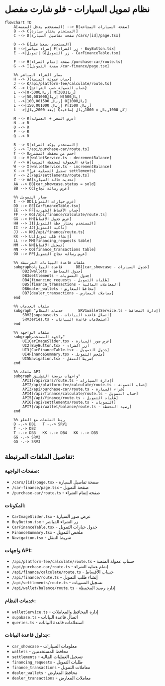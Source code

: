 # نظام تمويل السيارات - فلو شارت مفصل

```mermaid
flowchart TD
    A[المستخدم يدخل المنصة] --> B[صفحة السيارات المتاحة]
    B --> C[المستخدم يختار سيارة]
    C --> D[صفحة تفاصيل السيارة /cars/[id]/page.tsx]
    
    D --> E{المستخدم يضغط على}
    E -->|شراء مباشر| F[زر الشراء - BuyButton.tsx]
    E -->|تمويل| G[زر التمويل - CarFinanceTable.tsx]
    
    F --> H[صفحة إتمام الشراء /purchase-car/route.ts]
    G --> I[صفحة التمويل /car-finance/page.tsx]
    
    %% مسار الشراء المباشر
    H --> J[حساب عمولة المنصة]
    J --> K/api/platform-fee/calculate/route.ts]
    K --> L{حساب العمولة حسب الشرائح}
    L -->|0-5000ريال| M[300ريال]
    L -->|50,001000ريال| N[500يال]
    L -->|100,001500 ريال| O[1000يال]
    L -->|150,001000 ريال| P[1500 ريال]
    L -->|بعد 2000ريال| Qكل 1000ريال = 1000ريال إضافية]
    
    M --> R[عرض السعر + العمولة]
    N --> R
    O --> R
    P --> R
    Q --> R
    
    R --> S[المستخدم يؤكد الشراء]
    S --> T/api/purchase-car/route.ts]
    T --> Uخصم من محفظة المشتري]
    U --> V[walletService.ts - decrementBalance]
    V --> W[إضافة العمولة لمحفظة المنصة]
    W --> X[walletService.ts - incrementBalance]
    X --> Y[تسجيل العملية في settlements]
    Y --> Z[/api/settlements/route.ts]
    Z --> AA[تحديث حالة السيارة]
    AA --> BB[car_showcase.status = sold]
    BB --> CC[عرض رسالة نجاح]
    
    %% مسار التمويل
    I --> DD[عرض خيارات التمويل]
    DD --> EE[CarFinanceTable.tsx]
    EE --> FF[حساب الأقساط الشهرية]
    FF --> GG[/api/finance/calculate/route.ts]
    GG --> HH[عرض جدول الأقساط]
    HH --> II[المستخدم يختار خطة التمويل]
    II --> JJ[تأكيد التمويل]
    JJ --> KK[/api/finance/route.ts]
    KK --> LL[إنشاء طلب تمويل]
    LL --> MM[financing_requests table]
    MM --> NN[تسجيل الأقساط]
    NN --> OO[finance_transactions table]
    OO --> PP[عرض رسالة نجاح التمويل]
    
    %% ملفات قاعدة البيانات المرتبطة
    subgraphقاعدة البيانات      DB1[car_showcase - جدول السيارات]
        DB2[wallets - جدول المحافظ]
        DB3settlements - جدول التسويات]
        DB4[financing_requests - طلبات التمويل]
        DB5[finance_transactions - المعاملات المالية]
        DB6ealer_wallets - محافظ المعارض]
        DB7[dealer_transactions - معاملات المعارض]
    end
    
    %% ملفات الخدمات
    subgraph "خدمات النظام       SRV1walletService.ts - إدارة المحافظ]
        SRV2[supabase.ts - اتصال قاعدة البيانات]
        SRV3eries.ts - استعلامات قاعدة البيانات]
    end
    
    %% ملفات الواجهة
    subgraphواجهة المستخدم"
        UI1CarImageSlider.tsx - عرض صور السيارة]
        UI2[BuyButton.tsx - زر الشراء]
        UI3[CarFinanceTable.tsx - جدول التمويل]
        UI4FinanceSummary.tsx - ملخص التمويل]
        UI5Navigation.tsx - شريط التنقل]
    end
    
    %% ملفات API
    subgraph واجهات برمجة التطبيق"
        API1[/api/cars/route.ts - إدارة السيارات]
        API2/api/platform-fee/calculate/route.ts - حساب العمولة]
        API3/api/purchase-car/route.ts - شراء السيارة]
        API4[/api/finance/calculate/route.ts - حساب التمويل]
        API5[/api/finance/route.ts - طلبات التمويل]
        API6[/api/settlements/route.ts - التسويات]
        API7[/api/wallet/balance/route.ts - رصيد المحفظة]
    end
    
    %% ربط الملفات مع الفلو
    D -.-> DB1   T -.-> SRV1
    T -.-> DB2
    T -.-> DB3   KK -.-> DB4   KK -.-> DB5
    GG -.-> SRV2
    GG -.-> SRV3
```

## تفاصيل الملفات المرتبطة:

### **صفحات الواجهة:**
- `/cars/[id]/page.tsx` - صفحة تفاصيل السيارة
- `/car-finance/page.tsx` - صفحة التمويل
- `/purchase-car/route.ts` - صفحة إتمام الشراء

### **المكونات:**
- `CarImageSlider.tsx` - عرض صور السيارة
- `BuyButton.tsx` - زر الشراء المباشر
- `CarFinanceTable.tsx` - جدول خيارات التمويل
- `FinanceSummary.tsx` - ملخص التمويل
- `Navigation.tsx` - شريط التنقل

### **واجهات API:**
- `/api/platform-fee/calculate/route.ts` - حساب عمولة المنصة
- `/api/purchase-car/route.ts` - إتمام عملية الشراء
- `/api/finance/calculate/route.ts` - حساب الأقساط
- `/api/finance/route.ts` - إنشاء طلب التمويل
- `/api/settlements/route.ts` - تسجيل التسويات
- `/api/wallet/balance/route.ts` - إدارة رصيد المحفظة

### **خدمات النظام:**
- `walletService.ts` - إدارة المحافظ والمعاملات
- `supabase.ts` - اتصال قاعدة البيانات
- `queries.ts` - استعلامات قاعدة البيانات

### **جداول قاعدة البيانات:**
- `car_showcase` - معلومات السيارات
- `wallets` - محافظ المستخدمين
- `settlements` - تسجيل العمليات المالية
- `financing_requests` - طلبات التمويل
- `finance_transactions` - معاملات التمويل
- `dealer_wallets` - محافظ المعارض
- `dealer_transactions` - معاملات المعارض 